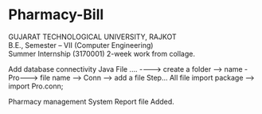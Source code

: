 # Pharmacy-Bill
GUJARAT TECHNOLOGICAL UNIVERSITY, RAJKOT  
B.E., Semester – VII 
(Computer Engineering)  
Summer Internship (3170001) 2-week work from collage.



Add database connectivity Java File .... ----> create a folder --> name - Pro---> file name --> Conn --> add a file Step...
All file import package --> import Pro.conn;


Pharmacy management System Report file Added.
